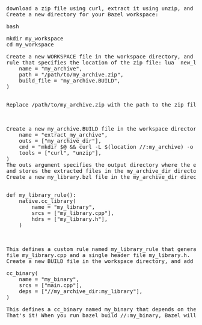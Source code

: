 
<pre>
download a zip file using curl, extract it using unzip, and use it as a local repository in Bazel without using the http_* rule:
Create a new directory for your Bazel workspace:

bash

mkdir my_workspace
cd my_workspace

Create a new WORKSPACE file in the workspace directory, and add the following code to define the new_local_repository 
rule that specifies the location of the zip file: lua  new_local_repository(
    name = "my_archive",
    path = "/path/to/my_archive.zip",
    build_file = "my_archive.BUILD",
)


Replace /path/to/my_archive.zip with the path to the zip file you want to use as the local repository.



Create a new my_archive.BUILD file in the workspace directory, and add the following code to define a genrule that downloads and extracts the zip file: bash  genrule(
    name = "extract_my_archive",
    outs = ["my_archive_dir"],
    cmd = "mkdir $@ && curl -L $(location //:my_archive) -o archive.zip && unzip -q archive.zip -d $@ && rm archive.zip",
    tools = ["curl", "unzip"],
)
The outs argument specifies the output directory where the extracted files will be stored. The cmd argument defines a command that downloads the zip file using curl, extracts the contents of the zip file using unzip,
and stores the extracted files in the my_archive_dir directory. The tools argument lists the tools required to run the command.
Create a new my_library.bzl file in the my_archive_dir directory, and add the following code to define a custom rule that generates a library:


def my_library_rule():
    native.cc_library(
        name = "my_library",
        srcs = ["my_library.cpp"],
        hdrs = ["my_library.h"],
    )
    
    

This defines a custom rule named my_library_rule that generates a native cc_library named my_library. The library is defined with a single source
file my_library.cpp and a single header file my_library.h.
Create a new BUILD file in the workspace directory, and add the following code to define a cc_binary that depends on the my_library target:

cc_binary(
    name = "my_binary",
    srcs = ["main.cpp"],
    deps = ["//my_archive_dir:my_library"],
)

This defines a cc_binary named my_binary that depends on the my_library target defined in the my_library.bzl file in the my_archive_dir directory.
That's it! When you run bazel build //:my_binary, Bazel will download the zip file, extract its contents, and use the extracted files as the local repository for the my_archive_dir target.


</pre>

